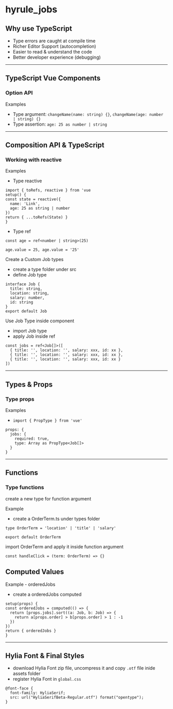 # hyrule_jobs

## Why use TypeScript 
- Type errors are caught at compile time
- Richer Editor Support (autocompletion)
- Easier to read & understand the code
- Better developer experience (debugging)
---

## TypeScript Vue Components
### Option API
Examples
- Type argument: `changeName(name: string) {}`, `changeName(age: number | string) {}`
- Type assertion: `age: 25 as number | string` 
---

## Composition API & TypeScript
### Working with reactive
Examples
- Type reactive
```
import { toRefs, reactive } from 'vue
setup() {
const state = reactive({
  name: 'Link',
  age: 25 as string | number
})
return { ...toRefs(State) }
}
```

- Type ref
```
const age = ref<number | string>(25)

age.value = 25, age.value = '25'
```

Create a Custom Job types
- create a type folder under src
- define Job type
```
interface Job {
  title: string,
  location: string,
  salary: number,
  id: string
}
export default Job
```

Use Job Type inside component
- import Job type
- apply Job inside ref
```
const jobs = ref<Job[]>([
  { title: '', location: '', salary: xxx, id: xx },
  { title: '', location: '', salary: xxx, id: xx },
  { title: '', location: '', salary: xxx, id: xx }
])
```
---

## Types & Props
### Type props
Examples
- `import { PropType } from 'vue'`
```
props: {
  jobs: {
    required: true,
    type: Array as PropType<Job[]>
  }
}
```
---

## Functions
### Type functions
create a new type for function argument

Example
- create a OrderTerm.ts under types folder
```
type OrderTerm = 'location' | 'title' | 'salary'

export default OrderTerm
```

import OrderTerm and apply it inside function argument
```
const handleClick = (term: OrderTerm) => {}
```

## Computed Values
Example - orderedJobs
- create a orderedJobs computed
```
setup(props) {
const orderedJobs = computed(() => {
  return [props.jobs].sort((a: Job, b: Job) => {
    return a[props.order] > b[props.order] > 1 : -1
  })
})
return { orderedJobs }
}
```
---

## Hylia Font & Final Styles
- download Hylia Font zip file, uncompress it and copy `.otf` file inide assets folder
- register Hylia Font in `global.css`
```
@font-face {
  font-family: HyliaSerif;
  src: url("HyliaSerifBeta-Regular.otf") format("opentype");
}
```










